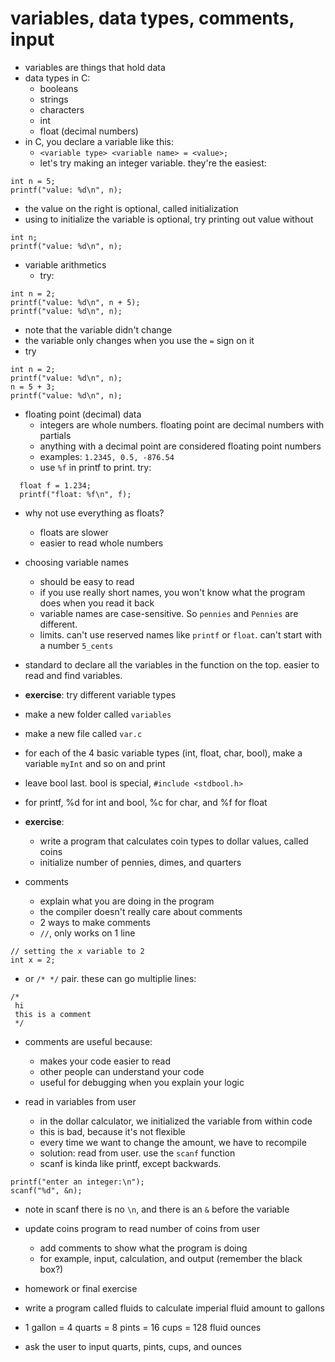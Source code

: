 # variables, data types, comments, input #

* variables are things that hold data
* data types in C:
  * booleans
  * strings
  * characters
  * int
  * float (decimal numbers)
* in C, you declare a variable like this:
  * `<variable type> <variable name> = <value>;`
  * let's try making an integer variable. they're the easiest:

```
int n = 5;
printf("value: %d\n", n);
```

  * the value on the right is optional, called initialization
  * using <value> to initialize the variable is optional, try printing out value without
  
```
int n;
printf("value: %d\n", n);
```

* variable arithmetics
  * try:

```
int n = 2;
printf("value: %d\n", n + 5);
printf("value: %d\n", n);
```

  * note that the variable didn't change
  * the variable only changes when you use the `=` sign on it
  * try
  
```
int n = 2;
printf("value: %d\n", n);
n = 5 + 3;
printf("value: %d\n", n);
```

* floating point (decimal) data
  * integers are whole numbers. floating point are decimal numbers with partials
  * anything with a decimal point are considered floating point numbers
  * examples: `1.2345, 0.5, -876.54`
  * use `%f` in printf to print. try:
  
```
  float f = 1.234;
  printf("float: %f\n", f);
```

* why not use everything as floats?
  * floats are slower
  * easier to read whole numbers

* choosing variable names
  * should be easy to read
  * if you use really short names, you won't know what the program does when you read it back
  * variable names are case-sensitive. So `pennies` and `Pennies` are different.
  * limits. can't use reserved names like `printf` or `float`. can't start with a number `5_cents`

* standard to declare all the variables in the function on the top. easier to read and find variables.


* **exercise**: try different variable types
 * make a new folder called `variables`
 * make a new file called `var.c`
 * for each of the 4 basic variable types (int, float, char, bool), make a variable `myInt` and so on and print
 * leave bool last. bool is special, `#include <stdbool.h>`
 * for printf, %d for int and bool, %c for char, and %f for float

* **exercise**:
  * write a program that calculates coin types to dollar values, called coins
  * initialize number of pennies, dimes, and quarters
  
* comments
  * explain what you are doing in the program
  * the compiler doesn't really care about comments
  * 2 ways to make comments
  * `//`, only works on 1 line

```
// setting the x variable to 2
int x = 2;
```

  * or `/* */` pair. these can go multiplie lines:

```
/*
 hi
 this is a comment
 */
```

  * comments are useful because:
    * makes your code easier to read
    * other people can understand your code
    * useful for debugging when you explain your logic

* read in variables from user
  * in the dollar calculator, we initialized the variable from within code
  * this is bad, because it's not flexible
  * every time we want to change the amount, we have to recompile
  * solution: read from user. use the `scanf` function
  * scanf is kinda like printf, except backwards.

```
printf("enter an integer:\n");
scanf("%d", &n);
```

  * note in scanf there is no `\n`, and there is an `&` before the variable

* update coins program to read number of coins from user
  * add comments to show what the program is doing
  * for example, input, calculation, and output (remember the black box?)

* homework or final exercise
 * write a program called fluids to calculate imperial fluid amount to gallons
 * 1 gallon = 4 quarts = 8 pints = 16 cups = 128 fluid ounces
 * ask the user to input quarts, pints, cups, and ounces
